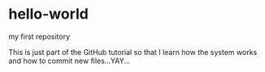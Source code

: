 # hello-world
my first repository

This is just part of the GitHub tutorial so that I learn how the system works and how to commit new files...YAY...
